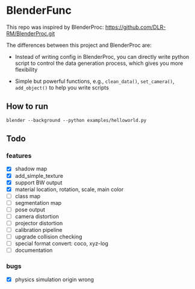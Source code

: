 # BlenderFunc

This repo was inspired by BlenderProc: https://github.com/DLR-RM/BlenderProc.git

The differences between this project and BlenderProc are:

- Instead of writing config in BlenderProc, you can directly write python script to control the data generation process, 
  which gives you more flexibility

- Simple but powerful functions, e.g., `clean_data()`, `set_camera()`, `add_object()` to help you write scripts

## How to run

```shell
blender --background --python examples/helloworld.py
```

## Todo

### features
- [x] shadow map
- [x] add_simple_texture
- [x] support BW output
- [x] material location, rotation, scale, main color
- [ ] class map
- [ ] segmentation map
- [ ] pose output
- [ ] camera distortion
- [ ] projector distortion
- [ ] calibration pipeline
- [ ] upgrade collision checking
- [ ] special format convert: coco, xyz-log
- [ ] documentation

### bugs
- [x] physics simulation origin wrong